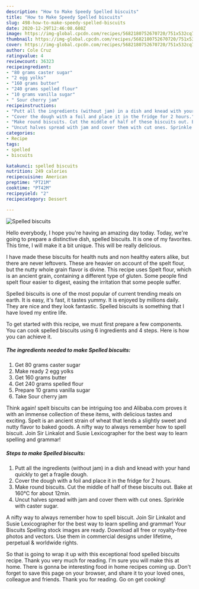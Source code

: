 ```yaml
---
description: "How to Make Speedy Spelled biscuits"
title: "How to Make Speedy Spelled biscuits"
slug: 498-how-to-make-speedy-spelled-biscuits
date: 2020-12-29T12:46:08.608Z
image: https://img-global.cpcdn.com/recipes/5682180752670720/751x532cq70/spelled-biscuits-recipe-main-photo.jpg
thumbnail: https://img-global.cpcdn.com/recipes/5682180752670720/751x532cq70/spelled-biscuits-recipe-main-photo.jpg
cover: https://img-global.cpcdn.com/recipes/5682180752670720/751x532cq70/spelled-biscuits-recipe-main-photo.jpg
author: Cole Cruz
ratingvalue: 4
reviewcount: 36323
recipeingredient:
- "80 grams caster sugar"
- "2 egg yolks"
- "160 grams butter"
- "240 grams spelled flour"
- "10 grams vanilla sugar"
- " Sour cherry jam"
recipeinstructions:
- "Putt all the ingredients (without jam) in a dish and knead with your hand quickly to get a fragile dough."
- "Cover the dough with a foil and place it in the fridge for 2 hours."
- "Make round biscuits. Cut the middle of half of these biscuits out. Bake at 160°C for about 12min."
- "Uncut halves spread with jam and cover them with cut ones. Sprinkle with caster sugar."
categories:
- Recipe
tags:
- spelled
- biscuits

katakunci: spelled biscuits 
nutrition: 249 calories
recipecuisine: American
preptime: "PT21M"
cooktime: "PT42M"
recipeyield: "2"
recipecategory: Dessert

---
```



![Spelled biscuits](https://img-global.cpcdn.com/recipes/5682180752670720/751x532cq70/spelled-biscuits-recipe-main-photo.jpg)

Hello everybody, I hope you're having an amazing day today. Today, we're going to prepare a distinctive dish, spelled biscuits. It is one of my favorites. This time, I will make it a bit unique. This will be really delicious.

I have made these biscuits for health nuts and non healthy eaters alike, but there are never leftovers. These are heavier on account of the spelt flour, but the nutty whole grain flavor is divine. This recipe uses Spelt flour, which is an ancient grain, containing a different type of gluten. Some people find spelt flour easier to digest, easing the irritation that some people suffer.

Spelled biscuits is one of the most popular of current trending meals on earth. It is easy, it's fast, it tastes yummy. It is enjoyed by millions daily. They are nice and they look fantastic. Spelled biscuits is something that I have loved my entire life.


To get started with this recipe, we must first prepare a few components. You can cook spelled biscuits using 6 ingredients and 4 steps. Here is how you can achieve it.

<!--inarticleads1-->

##### The ingredients needed to make Spelled biscuits:

1. Get 80 grams caster sugar
1. Make ready 2 egg yolks
1. Get 160 grams butter
1. Get 240 grams spelled flour
1. Prepare 10 grams vanilla sugar
1. Take  Sour cherry jam


Think again! spelt biscuits can be intriguing too and Alibaba.com proves it with an immense collection of these items, with delicious tastes and exciting. Spelt is an ancient strain of wheat that lends a slightly sweet and nutty flavor to baked goods. A nifty way to always remember how to spell biscuit. Join Sir Linkalot and Susie Lexicographer for the best way to learn spelling and grammar! 

<!--inarticleads2-->

##### Steps to make Spelled biscuits:

1. Putt all the ingredients (without jam) in a dish and knead with your hand quickly to get a fragile dough.
1. Cover the dough with a foil and place it in the fridge for 2 hours.
1. Make round biscuits. Cut the middle of half of these biscuits out. Bake at 160°C for about 12min.
1. Uncut halves spread with jam and cover them with cut ones. Sprinkle with caster sugar.


A nifty way to always remember how to spell biscuit. Join Sir Linkalot and Susie Lexicographer for the best way to learn spelling and grammar! Your Biscuits Spelling stock images are ready. Download all free or royalty-free photos and vectors. Use them in commercial designs under lifetime, perpetual &amp; worldwide rights. 

So that is going to wrap it up with this exceptional food spelled biscuits recipe. Thank you very much for reading. I'm sure you will make this at home. There is gonna be interesting food in home recipes coming up. Don't forget to save this page on your browser, and share it to your loved ones, colleague and friends. Thank you for reading. Go on get cooking!
